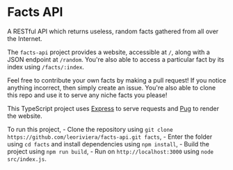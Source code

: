 # Facts API

A RESTful API which returns useless, random facts gathered from all over the Internet.

The `facts-api` project provides a website, accessible at `/`, along with a JSON endpoint at `/random`. You're also able to access a particular fact by its index using `/facts/:index`.

Feel free to contribute your own facts by making a pull request! If you notice anything incorrect, then simply create an issue. You're also able to clone this repo and use it to serve any niche facts you please!

This TypeScript project uses [Express](https://expressjs.com/) to serve requests and [Pug](https://pugjs.org/api/getting-started.html) to render the website.

To run this project,
    - Clone the repository using `git clone https://github.com/leoriviera/facts-api.git facts`,
    - Enter the folder using `cd facts` and install dependencies using `npm install`,
    - Build the project using `npm run build`,
    - Run on `http://localhost:3000` using `node src/index.js`.
